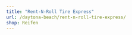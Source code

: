 ```yaml
---
title: "Rent-N-Roll Tire Express"
url: /daytona-beach/rent-n-roll-tire-express/
shop: Reifen
---
```

